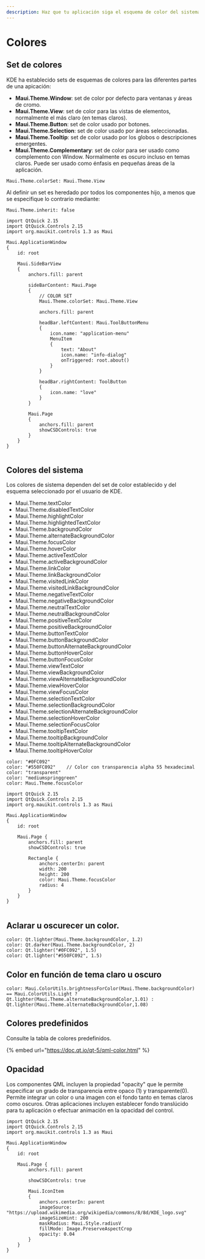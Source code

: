 ```yaml
---
description: Haz que tu aplicación siga el esquema de color del sistema.
---
```


# Colores

## Set de colores

KDE ha establecido sets de esquemas de colores para las diferentes partes de una apicación:&#x20;

* **Maui.Theme.Window**: set de color por defecto para ventanas y áreas de cromo.
* **Maui.Theme.View**: set de color para las vistas de elementos, normalmente el más claro (en temas claros).
* **Maui.Theme.Button**: set de color usado por botones.
* **Maui.Theme.Selection**: set de color usado por áreas seleccionadas.
* **Maui.Theme.Tooltip**: set de color usado por los globos o descripciones emergentes.
* **Maui.Theme.Complementary**: set de color para ser usado como complemento con Window. Normalmente es oscuro incluso en temas claros. Puede ser usado como énfasis en pequeñas áreas de la aplicación.

```
Maui.Theme.colorSet: Maui.Theme.View
```

Al definir un set es heredado por todos los componentes hijo, a menos que se especifique lo contrario mediante:

```
Maui.Theme.inherit: false
```

```
import QtQuick 2.15
import QtQuick.Controls 2.15
import org.mauikit.controls 1.3 as Maui

Maui.ApplicationWindow
{
    id: root

    Maui.SideBarView
    {
        anchors.fill: parent

        sideBarContent: Maui.Page
        {
            // COLOR SET
            Maui.Theme.colorSet: Maui.Theme.View

            anchors.fill: parent

            headBar.leftContent: Maui.ToolButtonMenu
            {
                icon.name: "application-menu"
                MenuItem
                {
                    text: "About"
                    icon.name: "info-dialog"
                    onTriggered: root.about()
                }
            }

            headBar.rightContent: ToolButton
            {
                icon.name: "love"
            }
        }

        Maui.Page
        {
            anchors.fill: parent
            showCSDControls: true
        }
    }
}

```

<figure><img src="../../.gitbook/assets/Util-Colores.jpg" alt=""><figcaption></figcaption></figure>

## Colores del sistema

Los colores de sistema dependen del set de color establecido y del esquema seleccionado por el usuario de KDE.

* Maui.Theme.textColor
* Maui.Theme.disabledTextColor
* Maui.Theme.highlightColor
* Maui.Theme.highlightedTextColor
* Maui.Theme.backgroundColor
* Maui.Theme.alternateBackgroundColor
* Maui.Theme.focusColor
* Maui.Theme.hoverColor
* Maui.Theme.activeTextColor
* Maui.Theme.activeBackgroundColor
* Maui.Theme.linkColor
* Maui.Theme.linkBackgroundColor
* Maui.Theme.visitedLinkColor
* Maui.Theme.visitedLinkBackgroundColor
* Maui.Theme.negativeTextColor
* Maui.Theme.negativeBackgroundColor
* Maui.Theme.neutralTextColor
* Maui.Theme.neutralBackgroundColor
* Maui.Theme.positiveTextColor
* Maui.Theme.positiveBackgroundColor
* Maui.Theme.buttonTextColor
* Maui.Theme.buttonBackgroundColor
* Maui.Theme.buttonAlternateBackgroundColor
* Maui.Theme.buttonHoverColor
* Maui.Theme.buttonFocusColor
* Maui.Theme.viewTextColor
* Maui.Theme.viewBackgroundColor
* Maui.Theme.viewAlternateBackgroundColor
* Maui.Theme.viewHoverColor
* Maui.Theme.viewFocusColor
* Maui.Theme.selectionTextColor
* Maui.Theme.selectionBackgroundColor
* Maui.Theme.selectionAlternateBackgroundColor
* Maui.Theme.selectionHoverColor
* Maui.Theme.selectionFocusColor
* Maui.Theme.tooltipTextColor
* Maui.Theme.tooltipBackgroundColor
* Maui.Theme.tooltipAlternateBackgroundColor
* Maui.Theme.tooltipHoverColor

```
color: "#0FC092"
color: "#550FC092"    // Color con transparencia alpha 55 hexadecimal
color: "transparent"
color: "mediumspringgreen"
color: Maui.Theme.focusColor
```

```
import QtQuick 2.15
import QtQuick.Controls 2.15
import org.mauikit.controls 1.3 as Maui

Maui.ApplicationWindow
{
    id: root

    Maui.Page {
        anchors.fill: parent
        showCSDControls: true

        Rectangle {
            anchors.centerIn: parent
            width: 200
            height: 200
            color: Maui.Theme.focusColor
            radius: 4
        }
    }
}
```

<figure><img src="../../.gitbook/assets/Util-Colores-2.jpg" alt=""><figcaption></figcaption></figure>

## Aclarar u oscurecer un color.

```
color: Qt.lighter(Maui.Theme.backgroundColor, 1.2)
color: Qt.darker(Maui.Theme.backgroundColor, 2)
color: Qt.lighter("#0FC092", 1.5)
color: Qt.lighter("#550FC092", 1.5)
```

## Color en función de tema claro u oscuro

```
color: Maui.ColorUtils.brightnessForColor(Maui.Theme.backgroundColor) == Maui.ColorUtils.Light ? Qt.lighter(Maui.Theme.alternateBackgroundColor,1.01) : Qt.lighter(Maui.Theme.alternateBackgroundColor,1.08)
```

## Colores predefinidos

Consulte la tabla de colores predefinidos.

{% embed url="https://doc.qt.io/qt-5/qml-color.html" %}

## Opacidad

Los componentes QML incluyen la propiedad "opacity" que le permite especificar un grado de transparencia entre opaco (1) y transparente(0). Permite integrar un color o una imagen con el fondo tanto en temas claros como oscuros. Otras aplicaciones incluyen establecer fondo translúcido para tu aplicación o efectuar animación en la opacidad del control.

```
import QtQuick 2.15
import QtQuick.Controls 2.15
import org.mauikit.controls 1.3 as Maui

Maui.ApplicationWindow
{
    id: root

    Maui.Page {
        anchors.fill: parent

        showCSDControls: true

        Maui.IconItem
        {
            anchors.centerIn: parent
            imageSource: "https://upload.wikimedia.org/wikipedia/commons/8/8d/KDE_logo.svg"
            imageSizeHint: 200
            maskRadius: Maui.Style.radiusV
            fillMode: Image.PreserveAspectCrop
            opacity: 0.04
        }
    }
}

```
